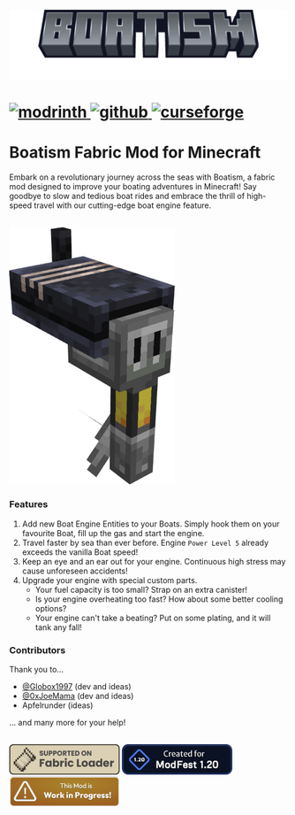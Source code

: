 
![boatism_thumbnail](external/promo/boatism_thumb_v1.png)

<h1>
    <a href="https://modrinth.com/mod/boatism">
        <img alt="modrinth" src="https://img.shields.io/badge/-modrinth-gray?style=for-the-badge&labelColor=green&labelWidth=15&logo=appveyor&logoColor=white">
    </a>
    <a href="https://github.com/JR1811/boatism/releases">
        <img alt="github" src="https://img.shields.io/github/v/release/JR1811/boatism?logo=github&style=for-the-badge">
    </a>
    <a href="https://www.curseforge.com/minecraft/mc-mods/boatism">
        <img alt="curseforge" src="https://img.shields.io/badge/-CurseForge-gray?style=for-the-badge&logo=curseforge&labelColor=orange">
    </a>
</h1>

# Boatism Fabric Mod for Minecraft

Embark on a revolutionary journey across the seas with Boatism,
a fabric mod designed to improve your boating adventures in Minecraft!
Say goodbye to slow and tedious boat rides and embrace the thrill of high-speed travel
with our cutting-edge boat engine feature.

<br>
<a href="https://github.com/JR1811/boatism"><img
    src="external/promo/base_engine_alt.png"
    alt="Boatism Engine"
    width="300"
></a>

### Features

1. Add new Boat Engine Entities to your Boats. Simply hook them on your favourite Boat, fill up the gas and start the engine.
2. Travel faster by sea than ever before. Engine `Power Level 5` already exceeds the vanilla Boat speed!
3. Keep an eye and an ear out for your engine. Continuous high stress may cause unforeseen accidents!
4. Upgrade your engine with special custom parts.
    - Your fuel capacity is too small? Strap on an extra canister!
    - Is your engine overheating too fast? How about some better cooling options?
    - Your engine can't take a beating? Put on some plating, and it will tank any fall!

### Contributors

Thank you to...

- [@Globox1997](https://github.com/Globox1997) (dev and ideas)
- [@0xJoeMama](https://github.com/0xJoeMama) (dev and ideas)
- Apfelrunder (ideas)

... and many more for your help!

<br>
<a href="https://fabricmc.net/"><img
    src="external/promo/fabric_supported.png"
    alt="Supported on Fabric"
    width="200"
></a>
<a href="https://modfest.net/1.20"><img
    src="external/promo/badges/created_for_modfest_1_20_long.png"
    alt="Supported on Fabric"
    width="200"
></a>
<a href="https://modfest.net/1.20"><img
    src="external/promo/badges/work_in_progress.png"
    alt="Supported on Fabric"
    width="200"
></a>

